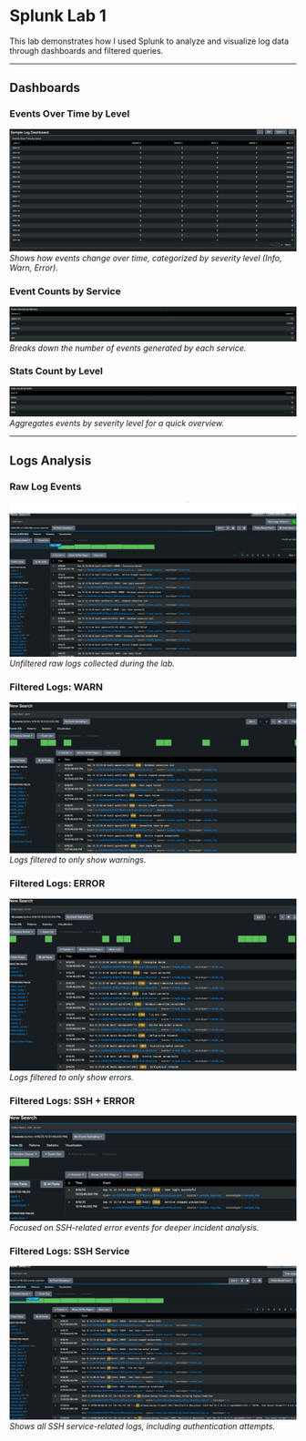 # Splunk Lab 1

This lab demonstrates how I used Splunk to analyze and visualize log data through dashboards and filtered queries.

---

## Dashboards

### Events Over Time by Level
![Events Over Time by Level](images/db-events-over-time-by-level.png)  
*Shows how events change over time, categorized by severity level (Info, Warn, Error).*

### Event Counts by Service
![Event Counts by Service](images/events-counts-by-service.png)  
*Breaks down the number of events generated by each service.*

### Stats Count by Level
![Stats Count by Level](images/stats-count-by-level.png)  
*Aggregates events by severity level for a quick overview.*

---

## Logs Analysis

### Raw Log Events
![Raw Log Events](images/raw-log-events.png)  
*Unfiltered raw logs collected during the lab.*

### Filtered Logs: WARN
![Filtered Logs: WARN](images/filtered-logs-warn.png)  
*Logs filtered to only show warnings.*

### Filtered Logs: ERROR
![Filtered Logs: ERROR](images/filtered-logs-error.png)  
*Logs filtered to only show errors.*

### Filtered Logs: SSH + ERROR
![Filtered Logs: SSH + ERROR](images/filtered-logs-ssh-error.png)  
*Focused on SSH-related error events for deeper incident analysis.*

### Filtered Logs: SSH Service
![Filtered Logs: SSH Service](images/filtered-logs-ssh-service.png)  
*Shows all SSH service-related logs, including authentication attempts.*
